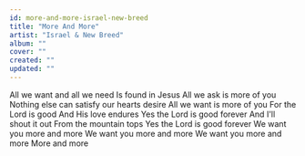 ```yaml
---
id: more-and-more-israel-new-breed
title: "More And More"
artist: "Israel & New Breed"
album: ""
cover: ""
created: ""
updated: ""
---
```


All we want and all we need
Is found in Jesus
All we ask is more of you
Nothing else can satisfy our hearts desire
All we want is more of you
For the Lord is good
And His love endures
Yes the Lord is good forever
And I'll shout it out
From the mountain tops
Yes the Lord is good forever
We want you more and more
We want you more and more
We want you more and more
More and more